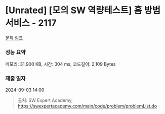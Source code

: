 # [Unrated] [모의 SW 역량테스트] 홈 방범 서비스 - 2117 

[문제 링크](https://swexpertacademy.com/main/code/problem/problemDetail.do?contestProbId=AV5V61LqAf8DFAWu) 

### 성능 요약

메모리: 31,900 KB, 시간: 304 ms, 코드길이: 2,109 Bytes

### 제출 일자

2024-09-03 14:00



> 출처: SW Expert Academy, https://swexpertacademy.com/main/code/problem/problemList.do